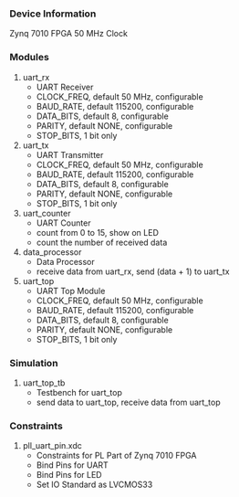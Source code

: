 ### Device Information
Zynq 7010 FPGA
50 MHz Clock

### Modules
1. uart_rx
    - UART Receiver
    - CLOCK_FREQ, default 50 MHz, configurable
    - BAUD_RATE, default 115200, configurable
    - DATA_BITS, default 8, configurable
    - PARITY, default NONE, configurable
    - STOP_BITS, 1 bit only
2. uart_tx
    - UART Transmitter
    - CLOCK_FREQ, default 50 MHz, configurable
    - BAUD_RATE, default 115200, configurable
    - DATA_BITS, default 8, configurable
    - PARITY, default NONE, configurable
    - STOP_BITS, 1 bit only
3. uart_counter
    - UART Counter
    - count from 0 to 15, show on LED
    - count the number of received data
4. data_processor
    - Data Processor
    - receive data from uart_rx, send (data + 1) to uart_tx
5. uart_top
    - UART Top Module
    - CLOCK_FREQ, default 50 MHz, configurable
    - BAUD_RATE, default 115200, configurable
    - DATA_BITS, default 8, configurable
    - PARITY, default NONE, configurable
    - STOP_BITS, 1 bit only

### Simulation
1. uart_top_tb
    - Testbench for uart_top
    - send data to uart_top, receive data from uart_top

### Constraints
1. pll_uart_pin.xdc
    - Constraints for PL Part of Zynq 7010 FPGA
    - Bind Pins for UART
    - Bind Pins for LED
    - Set IO Standard as LVCMOS33